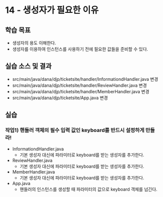 # 14 - 생성자가 필요한 이유

## 학습 목표

- 생성자의 용도 이해한다.
- 생성자를 이용하여 인스턴스를 사용하기 전에 필요한 값들을 준비할 수 있다.

## 실습 소스 및 결과

- src/main/java/dana/djp/ticketsite/handler/InformationdHandler.java 변경
- src/main/java/dana/djp/ticketsite/handler/ReviewHandler.java 변경
- src/main/java/dana/djp/ticketsite/handler/MemberHandler.java 변경
- src/main/java/dana/djp/ticketsite/App.java 변경

## 실습

### 작업1) 핸들러 객체의 필수 입력 값인 keyboard를 반드시 설정하게 만들라!

- InformationdHandler.java
    - 기본 생성자 대신에 파라미터로 keyboard를 받는 생성자를 추가한다.
- ReviewHandler.java
    - 기본 생성자 대신에 파라미터로 keyboard를 받는 생성자를 추가한다.
- MemberHandler.java
    - 기본 생성자 대신에 파라미터로 keyboard를 받는 생성자를 추가한다.
- App.java
    - 핸들러의 인스턴스를 생성할 때 파라미터의 값으로 keyboard 객체를 넘긴다.
